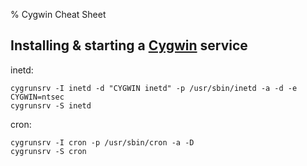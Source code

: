 % Cygwin Cheat Sheet


## Installing & starting a [Cygwin][] service

inetd:

    cygrunsrv -I inetd -d "CYGWIN inetd" -p /usr/sbin/inetd -a -d -e CYGWIN=ntsec
    cygrunsrv -S inetd

cron:

    cygrunsrv -I cron -p /usr/sbin/cron -a -D
    cygrunsrv -S cron

[Cygwin]: http://www.cygwin.com/
